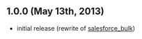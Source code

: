 ## 1.0.0 (May 13th, 2013)

- initial release (rewrite of [salesforce_bulk](https://github.com/jorgevaldivia/salesforce_bulk))